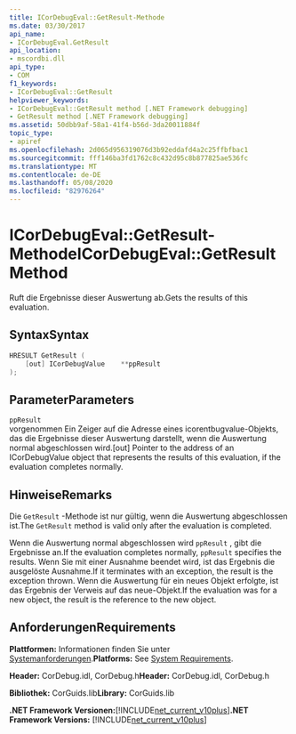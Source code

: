 ```yaml
---
title: ICorDebugEval::GetResult-Methode
ms.date: 03/30/2017
api_name:
- ICorDebugEval.GetResult
api_location:
- mscordbi.dll
api_type:
- COM
f1_keywords:
- ICorDebugEval::GetResult
helpviewer_keywords:
- ICorDebugEval::GetResult method [.NET Framework debugging]
- GetResult method [.NET Framework debugging]
ms.assetid: 50dbb9af-58a1-41f4-b56d-3da20011884f
topic_type:
- apiref
ms.openlocfilehash: 2d065d956319076d3b92eddafd4a2c25ffbfbac1
ms.sourcegitcommit: fff146ba3fd1762c8c432d95c8b877825ae536fc
ms.translationtype: MT
ms.contentlocale: de-DE
ms.lasthandoff: 05/08/2020
ms.locfileid: "82976264"
---
```

# <a name="icordebugevalgetresult-method"></a><span data-ttu-id="43f01-102">ICorDebugEval::GetResult-Methode</span><span class="sxs-lookup"><span data-stu-id="43f01-102">ICorDebugEval::GetResult Method</span></span>
<span data-ttu-id="43f01-103">Ruft die Ergebnisse dieser Auswertung ab.</span><span class="sxs-lookup"><span data-stu-id="43f01-103">Gets the results of this evaluation.</span></span>  
  
## <a name="syntax"></a><span data-ttu-id="43f01-104">Syntax</span><span class="sxs-lookup"><span data-stu-id="43f01-104">Syntax</span></span>  
  
```cpp  
HRESULT GetResult (  
    [out] ICorDebugValue    **ppResult  
);  
```  
  
## <a name="parameters"></a><span data-ttu-id="43f01-105">Parameter</span><span class="sxs-lookup"><span data-stu-id="43f01-105">Parameters</span></span>  
 `ppResult`  
 <span data-ttu-id="43f01-106">vorgenommen Ein Zeiger auf die Adresse eines icorentbugvalue-Objekts, das die Ergebnisse dieser Auswertung darstellt, wenn die Auswertung normal abgeschlossen wird.</span><span class="sxs-lookup"><span data-stu-id="43f01-106">[out] Pointer to the address of an ICorDebugValue object that represents the results of this evaluation, if the evaluation completes normally.</span></span>  
  
## <a name="remarks"></a><span data-ttu-id="43f01-107">Hinweise</span><span class="sxs-lookup"><span data-stu-id="43f01-107">Remarks</span></span>  
 <span data-ttu-id="43f01-108">Die `GetResult` -Methode ist nur gültig, wenn die Auswertung abgeschlossen ist.</span><span class="sxs-lookup"><span data-stu-id="43f01-108">The `GetResult` method is valid only after the evaluation is completed.</span></span>  
  
 <span data-ttu-id="43f01-109">Wenn die Auswertung normal abgeschlossen wird `ppResult` , gibt die Ergebnisse an.</span><span class="sxs-lookup"><span data-stu-id="43f01-109">If the evaluation completes normally, `ppResult` specifies the results.</span></span> <span data-ttu-id="43f01-110">Wenn Sie mit einer Ausnahme beendet wird, ist das Ergebnis die ausgelöste Ausnahme.</span><span class="sxs-lookup"><span data-stu-id="43f01-110">If it terminates with an exception, the result is the exception thrown.</span></span> <span data-ttu-id="43f01-111">Wenn die Auswertung für ein neues Objekt erfolgte, ist das Ergebnis der Verweis auf das neue-Objekt.</span><span class="sxs-lookup"><span data-stu-id="43f01-111">If the evaluation was for a new object, the result is the reference to the new object.</span></span>  
  
## <a name="requirements"></a><span data-ttu-id="43f01-112">Anforderungen</span><span class="sxs-lookup"><span data-stu-id="43f01-112">Requirements</span></span>  
 <span data-ttu-id="43f01-113">**Plattformen:** Informationen finden Sie unter [Systemanforderungen](../../get-started/system-requirements.md).</span><span class="sxs-lookup"><span data-stu-id="43f01-113">**Platforms:** See [System Requirements](../../get-started/system-requirements.md).</span></span>  
  
 <span data-ttu-id="43f01-114">**Header:** CorDebug.idl, CorDebug.h</span><span class="sxs-lookup"><span data-stu-id="43f01-114">**Header:** CorDebug.idl, CorDebug.h</span></span>  
  
 <span data-ttu-id="43f01-115">**Bibliothek:** CorGuids.lib</span><span class="sxs-lookup"><span data-stu-id="43f01-115">**Library:** CorGuids.lib</span></span>  
  
 <span data-ttu-id="43f01-116">**.NET Framework Versionen:**[!INCLUDE[net_current_v10plus](../../../../includes/net-current-v10plus-md.md)]</span><span class="sxs-lookup"><span data-stu-id="43f01-116">**.NET Framework Versions:** [!INCLUDE[net_current_v10plus](../../../../includes/net-current-v10plus-md.md)]</span></span>
